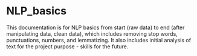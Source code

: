 # NLP_basics
This documentation is for NLP basics from start (raw data) to end (after manipulating data, clean data), which includes removing stop words, punctuations, numbers, and lemmatizing. It also includes initial analysis of text for the project purpose - skills for the future.

